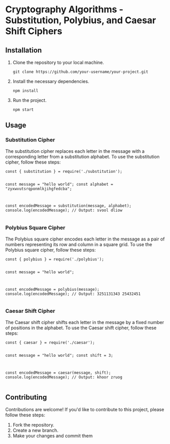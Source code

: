 
</head>

<body>
  <h1>Cryptography Algorithms - Substitution, Polybius, and Caesar Shift Ciphers</h1>

  <h2>Installation</h2>
  <ol>
    <li>Clone the repository to your local machine.</li>
    <pre><code>git clone https://github.com/your-username/your-project.git</code></pre>
    <li>Install the necessary dependencies.</li>
    <pre><code>npm install</code></pre>
    <li>Run the project.</li>
    <pre><code>npm start</code></pre>
  </ol>

  <h2>Usage</h2>

  <h3>Substitution Cipher</h3>
  <p>The substitution cipher replaces each letter in the message with a corresponding letter from a substitution alphabet.
    To use the substitution cipher, follow these steps:</p>
  <pre><code>const { substitution } = require('./substitution');

const message = "hello world";
const alphabet = "zyxwvutsrqponmlkjihgfedcba";

const encodedMessage = substitution(message, alphabet);
console.log(encodedMessage); // Output: svool dliow
</code></pre>

  <h3>Polybius Square Cipher</h3>
  <p>The Polybius square cipher encodes each letter in the message as a pair of numbers representing its row and column
    in a square grid. To use the Polybius square cipher, follow these steps:</p>
  <pre><code>const { polybius } = require('./polybius');

const message = "hello world";

const encodedMessage = polybius(message);
console.log(encodedMessage); // Output: 3251131343 25432451
</code></pre>

  <h3>Caesar Shift Cipher</h3>
  <p>The Caesar shift cipher shifts each letter in the message by a fixed number of positions in the alphabet.
    To use the Caesar shift cipher, follow these steps:</p>
  <pre><code>const { caesar } = require('./caesar');

const message = "hello world";
const shift = 3;

const encodedMessage = caesar(message, shift);
console.log(encodedMessage); // Output: khoor zruog
</code></pre>

  <h2>Contributing</h2>
  <p>Contributions are welcome! If you'd like to contribute to this project, please follow these steps:</p>
  <ol>
    <li>Fork the repository.</li>
    <li>Create a new branch.</li>
    <li>Make your changes and commit them
